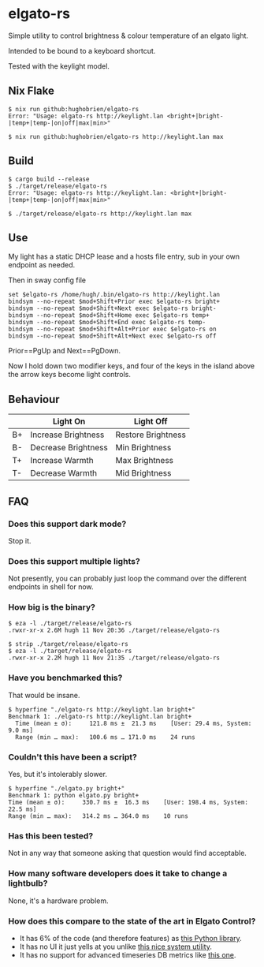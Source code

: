 # elgato-rs
Simple utility to control brightness & colour temperature of an elgato light.

Intended to be bound to a keyboard shortcut.

Tested with the keylight model.

## Nix Flake
```shell
$ nix run github:hughobrien/elgato-rs                                            
Error: "Usage: elgato-rs http://keylight.lan <bright+|bright-|temp+|temp-|on|off|max|min>"

$ nix run github:hughobrien/elgato-rs http://keylight.lan max
```

## Build
```shell
$ cargo build --release
$ ./target/release/elgato-rs
Error: "Usage: elgato-rs http://keylight.lan: <bright+|bright-|temp+|temp-|on|off|max|min>"

$ ./target/release/elgato-rs http://keylight.lan max
```

## Use
My light has a static DHCP lease and a hosts file entry, sub in your own endpoint as needed.

Then in sway config file
```config
set $elgato-rs /home/hugh/.bin/elgato-rs http://keylight.lan
bindsym --no-repeat $mod+Shift+Prior exec $elgato-rs bright+
bindsym --no-repeat $mod+Shift+Next exec $elgato-rs bright-
bindsym --no-repeat $mod+Shift+Home exec $elgato-rs temp+
bindsym --no-repeat $mod+Shift+End exec $elgato-rs temp-
bindsym --no-repeat $mod+Shift+Alt+Prior exec $elgato-rs on
bindsym --no-repeat $mod+Shift+Alt+Next exec $elgato-rs off
```

Prior==PgUp and Next==PgDown.

Now I hold down two modifier keys, and four of the keys in the island above the arrow keys become light controls.

## Behaviour
|    |     Light On        |     Light Off      |
|----|---------------------|--------------------|
| B+ | Increase Brightness | Restore Brightness |
| B- | Decrease Brightness | Min Brightness     |
| T+ | Increase Warmth     | Max Brightness     |
| T- | Decrease Warmth     | Mid Brightness     |

## FAQ
### Does this support dark mode?
Stop it.

### Does this support multiple lights?
Not presently, you can probably just loop the command over the different endpoints in shell for now.

### How big is the binary?
```
$ eza -l ./target/release/elgato-rs
.rwxr-xr-x 2.6M hugh 11 Nov 20:36 ./target/release/elgato-rs

$ strip ./target/release/elgato-rs 
$ eza -l ./target/release/elgato-rs
.rwxr-xr-x 2.2M hugh 11 Nov 21:35 ./target/release/elgato-rs
```

### Have you benchmarked this?
That would be insane.
```
$ hyperfine "./elgato-rs http://keylight.lan bright+"
Benchmark 1: ./elgato-rs http://keylight.lan bright+
  Time (mean ± σ):     121.8 ms ±  21.3 ms    [User: 29.4 ms, System: 9.0 ms]
  Range (min … max):   100.6 ms … 171.0 ms    24 runs
```

### Couldn't this have been a script?
Yes, but it's intolerably slower.
```
$ hyperfine "./elgato.py bright+"
Benchmark 1: python elgato.py bright+
Time (mean ± σ):     330.7 ms ±  16.3 ms    [User: 198.4 ms, System: 22.5 ms]
Range (min … max):   314.2 ms … 364.0 ms    10 runs
```

### Has this been tested?
Not in any way that someone asking that question would find acceptable.

### How many software developers does it take to change a lightbulb?
None, it's a hardware problem.

### How does this compare to the state of the art in Elgato Control?
* It has 6% of the code (and therefore features) as [this Python library](https://github.com/frenck/python-elgato).
* It has no UI it just yells at you unlike [this nice system utility](https://github.com/mschneider82/keylight-control).
* It has no support for advanced timeseries DB metrics like [this one](https://github.com/mdlayher/keylight_exporter).
